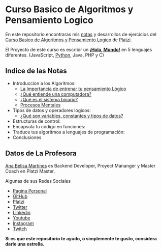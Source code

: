 # Curso Basico de Algoritmos y Pensamiento Logico

En este repositorio encontraras mis [notas](./Notas) y desarrollos de ejercicios
del
[Curso Basico de Algoritmos y Pensamiento Logico](https://platzi.com/clases/pensamiento-logico)
de [Platzi](https://platzi.com/r/EliazBobadilla).

El Proyecto de este curso es escribir un
[**¡Hola, Mundo!**](https://github.com/EliazBobadilla/Hola-Mundo) en 5 lenguajes
diferentes. (JavaScript,
[Python](https://github.com/EliazBobadilla/Curso-Basico-de-Python), Java, PHP y
C)

## Indice de las Notas

- Introduccion a los Algoritmos:
  - [La Importancia de entrenar tu pensamiento Lógico](./Notas/01_IntroduccionAlgoritmos/01_Importancia_pensamiento_logico.md)
  - [¿Qué entiende una computadora?](./Notas/01_IntroduccionAlgoritmos/02_que_entiende_una_computadora.md)
  - [¿Qué es el sistema binario?](./Notas/01_IntroduccionAlgoritmos/03_sistema_binario.md)
  - [Procesos Mentales](04_requerimientos_procesos_mentales.md)
- Tipos de datos y operadores lógicos:
  - [¿Qué son variables, constantes y tipos de datos?](./Notas/02_tipos_De_datos_operadores_logicos/05_variables_constantes_tipos_datos.md)
- Estructuras de control:
- Encapsula tu código en funciones:
- Traduce tus algoritmos a lenguajes de programación:
- Conclusiones

## Datos de La Profesora

[Ana Belisa Martínes](https://anabelisa.co/about/) es Backend Developer, Proyect
Mananger y Master Coach en Platzi Master.

Algunas de sus Redes Sociales

- [Pagina Personal](https://anabelisa.co)
- [GitHub](https://github.com/anabelisam)
- [Platzi](https://platzi.com/p/anabelisam)
- [Twitter](https://twitter.com/anabelisam_)
- [Linkedin](https://www.linkedin.com/in/anabelisam/)
- [Youtube](https://www.youtube.com/channel/UCqiIcOoc3Gg0sHaw8Ncgqkw/videos)
- [Instagram](https://www.instagram.com/anabelisam/?hl=es-la)
- [Twitch](https://www.twitch.tv/anabelisam)

**Si es que este repositorio te ayudo, o simplemente te gusto, considera darle
una estrella.**
